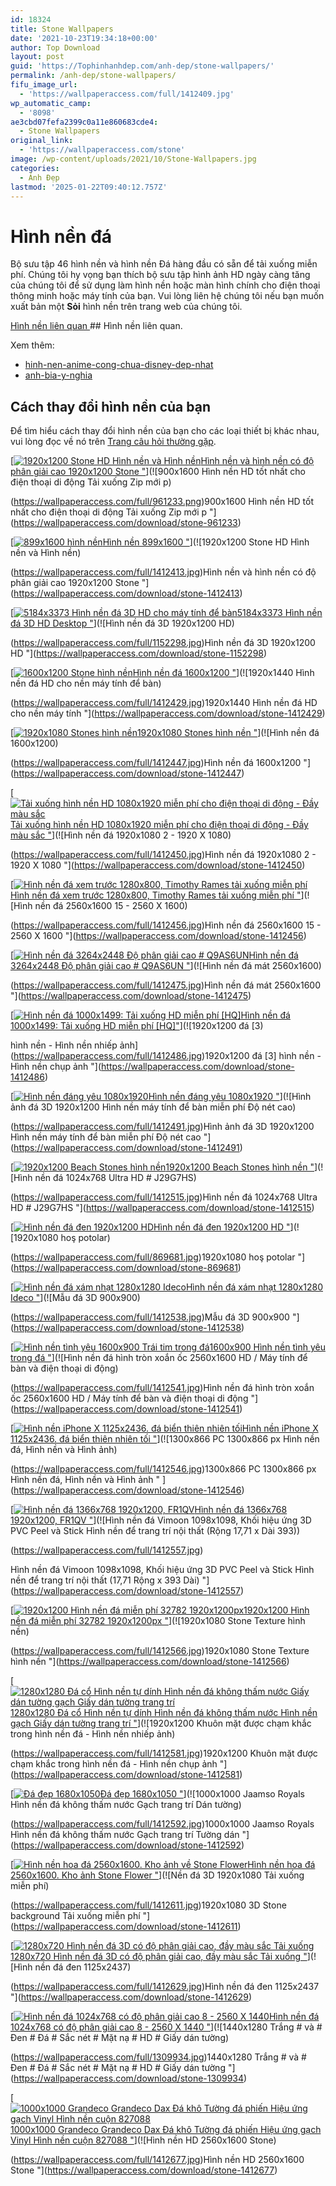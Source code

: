 ```yaml
---
id: 18324
title: Stone Wallpapers
date: '2021-10-23T19:34:18+00:00'
author: Top Download
layout: post
guid: 'https://Tophinhanhdep.com/anh-dep/stone-wallpapers/'
permalink: /anh-dep/stone-wallpapers/
fifu_image_url:
  - 'https://wallpaperaccess.com/full/1412409.jpg'
wp_automatic_camp:
  - '8098'
ae3cbd07fefa2399c0a11e860683cde4:
  - Stone Wallpapers
original_link:
  - 'https://wallpaperaccess.com/stone'
image: /wp-content/uploads/2021/10/Stone-Wallpapers.jpg
categories:
  - Ảnh Đẹp
lastmod: '2025-01-22T09:40:12.757Z'
---
```

# Hình nền đá

Bộ sưu tập 46 hình nền và hình nền Đá hàng đầu có sẵn để tải xuống miễn phí. Chúng tôi hy vọng bạn thích bộ sưu tập hình ảnh HD ngày càng tăng của chúng tôi để sử dụng làm hình nền hoặc màn hình chính cho điện thoại thông minh hoặc máy tính của bạn. Vui lòng liên hệ chúng tôi nếu bạn muốn xuất bản một **Sỏi** hình nền trên trang web của chúng tôi.

[Hình nền liên quan ](#related) ## Hình nền liên quan.

   
 Xem thêm:

   
- [hinh-nen-anime-cong-chua-disney-dep-nhat](https://tophinhanhdep.com/anh-anime/hinh-nen-anime-cong-chua-disney-dep-nhat/)
- [anh-bia-y-nghia](https://tophinhanhdep.com/anh-bia/anh-bia-y-nghia/)

## Cách thay đổi hình nền của bạn

Để tìm hiểu cách thay đổi hình nền của bạn cho các loại thiết bị khác nhau, vui lòng đọc về nó trên [Trang câu hỏi thường gặp](https://tophinhanhdep.com/faq/).

  
[[![1920x1200 Stone HD Hình nền và Hình nền](https://wallpaperaccess.com/full/1412409.jpg)Hình nền và hình nền có độ phân giải cao 1920x1200 Stone "](https://wallpaperaccess.com/download/stone-1412409)](![900x1600 Hình nền HD tốt nhất cho điện thoại di động Tải xuống Zip mới p)

(https://wallpaperaccess.com/full/961233.png)900x1600 Hình nền HD tốt nhất cho điện thoại di động Tải xuống Zip mới p "](https://wallpaperaccess.com/download/stone-961233)

[[![899x1600 hình nền](https://wallpaperaccess.com/full/961214.jpg)Hình nền 899x1600 "](https://wallpaperaccess.com/download/stone-961214)](![1920x1200 Stone HD Hình nền và Hình nền)

(https://wallpaperaccess.com/full/1412413.jpg)Hình nền và hình nền có độ phân giải cao 1920x1200 Stone "](https://wallpaperaccess.com/download/stone-1412413)

[[![5184x3373 Hình nền đá 3D HD cho máy tính để bàn](https://wallpaperaccess.com/full/1412416.jpg)5184x3373 Hình nền đá 3D HD Desktop "](https://wallpaperaccess.com/download/stone-1412416)](![Hình nền đá 3D 1920x1200 HD)

(https://wallpaperaccess.com/full/1152298.jpg)Hình nền đá 3D 1920x1200 HD "](https://wallpaperaccess.com/download/stone-1152298)

[[![1600x1200 Stone hình nền](https://wallpaperaccess.com/full/1412425.png)Hình nền đá 1600x1200 "](https://wallpaperaccess.com/download/stone-1412425)](![1920x1440 Hình nền đá HD cho nền máy tính để bàn)

(https://wallpaperaccess.com/full/1412429.jpg)1920x1440 Hình nền đá HD cho nền máy tính "](https://wallpaperaccess.com/download/stone-1412429)

[[![1920x1080 Stones hình nền](https://wallpaperaccess.com/full/1412446.jpg)1920x1080 Stones hình nền "](https://wallpaperaccess.com/download/stone-1412446)](![Hình nền đá 1600x1200)

(https://wallpaperaccess.com/full/1412447.jpg)Hình nền đá 1600x1200 "](https://wallpaperaccess.com/download/stone-1412447)

[[![Tải xuống hình nền HD 1080x1920 miễn phí cho điện thoại di động - Đầy màu sắc](https://wallpaperaccess.com/full/1090319.jpg)Tải xuống hình nền HD 1080x1920 miễn phí cho điện thoại di động - Đầy màu sắc "](https://wallpaperaccess.com/download/stone-1090319)](![Hình nền đá 1920x1080 2 - 1920 X 1080)

(https://wallpaperaccess.com/full/1412450.jpg)Hình nền đá 1920x1080 2 - 1920 X 1080 "](https://wallpaperaccess.com/download/stone-1412450)

[[![Hình nền đá xem trước 1280x800, Timothy Rames tải xuống miễn phí](https://wallpaperaccess.com/full/1412455.jpg)Hình nền đá xem trước 1280x800, Timothy Rames tải xuống miễn phí "](https://wallpaperaccess.com/download/stone-1412455)](![Hình nền đá 2560x1600 15 - 2560 X 1600)

(https://wallpaperaccess.com/full/1412456.jpg)Hình nền đá 2560x1600 15 - 2560 X 1600 "](https://wallpaperaccess.com/download/stone-1412456)

[[![Hình nền đá 3264x2448 Độ phân giải cao # Q9AS6UN](https://wallpaperaccess.com/full/1412462.jpg)Hình nền đá 3264x2448 Độ phân giải cao # Q9AS6UN "](https://wallpaperaccess.com/download/stone-1412462)](![Hình nền đá mát 2560x1600)

(https://wallpaperaccess.com/full/1412475.jpg)Hình nền đá mát 2560x1600 "](https://wallpaperaccess.com/download/stone-1412475)

[[![Hình nền đá 1000x1499: Tải xuống HD miễn phí [HQ]](https://wallpaperaccess.com/full/1309958.jpg)Hình nền đá 1000x1499: Tải xuống HD miễn phí \[HQ\]"](https://wallpaperaccess.com/download/stone-1309958)](![1920x1200 đá [3)

 hình nền - Hình nền nhiếp ảnh](https://wallpaperaccess.com/full/1412486.jpg)1920x1200 đá \[3\] hình nền - Hình nền chụp ảnh "](https://wallpaperaccess.com/download/stone-1412486)

[[![Hình nền đáng yêu 1080x1920](https://wallpaperaccess.com/full/764731.jpg)Hình nền đáng yêu 1080x1920 "](https://wallpaperaccess.com/download/stone-764731)](![Hình ảnh đá 3D 1920x1200 Hình nền máy tính để bàn miễn phí Độ nét cao)

(https://wallpaperaccess.com/full/1412491.jpg)Hình ảnh đá 3D 1920x1200 Hình nền máy tính để bàn miễn phí Độ nét cao "](https://wallpaperaccess.com/download/stone-1412491)

[[![1920x1200 Beach Stones hình nền](https://wallpaperaccess.com/full/1412507.jpg)1920x1200 Beach Stones hình nền "](https://wallpaperaccess.com/download/stone-1412507)](![Hình nền đá 1024x768 Ultra HD # J29G7HS)

(https://wallpaperaccess.com/full/1412515.jpg)Hình nền đá 1024x768 Ultra HD # J29G7HS "](https://wallpaperaccess.com/download/stone-1412515)

[[![Hình nền đá đen 1920x1200 HD](https://wallpaperaccess.com/full/1412532.jpg)Hình nền đá đen 1920x1200 HD "](https://wallpaperaccess.com/download/stone-1412532)](![1920x1080 hoş potolar)

(https://wallpaperaccess.com/full/869681.jpg)1920x1080 hoş potolar "](https://wallpaperaccess.com/download/stone-869681)

[[![Hình nền đá xám nhạt 1280x1280 Ideco](https://wallpaperaccess.com/full/1412534.jpg)Hình nền đá xám nhạt 1280x1280 Ideco "](https://wallpaperaccess.com/download/stone-1412534)](![Mẫu đá 3D 900x900)

(https://wallpaperaccess.com/full/1412538.jpg)Mẫu đá 3D 900x900 "](https://wallpaperaccess.com/download/stone-1412538)

[[![Hình nền tình yêu 1600x900 Trái tim trong đá](https://wallpaperaccess.com/full/1412539.jpg)1600x900 Hình nền tình yêu trong đá "](https://wallpaperaccess.com/download/stone-1412539)](![Hình nền đá hình tròn xoắn ốc 2560x1600 HD / Máy tính để bàn và điện thoại di động)

(https://wallpaperaccess.com/full/1412541.jpg)Hình nền đá hình tròn xoắn ốc 2560x1600 HD / Máy tính để bàn và điện thoại di động "](https://wallpaperaccess.com/download/stone-1412541)

[[![Hình nền iPhone X 1125x2436.  đá biển thiên nhiên tối](https://wallpaperaccess.com/full/961215.jpg)Hình nền iPhone X 1125x2436. đá biển thiên nhiên tối "](https://wallpaperaccess.com/download/stone-961215)](![1300x866 PC 1300x866 px Hình nền đá, Hình nền và Hình ảnh)

(https://wallpaperaccess.com/full/1412546.jpg)1300x866 PC 1300x866 px Hình nền đá, Hình nền và Hình ảnh " ](https://wallpaperaccess.com/download/stone-1412546)

[[![Hình nền đá 1366x768 1920x1200, FR1QV](https://wallpaperaccess.com/full/1412552.jpg)Hình nền đá 1366x768 1920x1200, FR1QV "](https://wallpaperaccess.com/download/stone-1412552)](![Hình nền đá Vimoon 1098x1098, Khối hiệu ứng 3D PVC Peel và Stick Hình nền để trang trí nội thất (Rộng 17,71 x Dài 393))

(https://wallpaperaccess.com/full/1412557.jpg)

Hình nền đá Vimoon 1098x1098, Khối hiệu ứng 3D PVC Peel và Stick Hình nền để trang trí nội thất (17,71 Rộng x 393 Dài) "](https://wallpaperaccess.com/download/stone-1412557)

[[![1920x1200 Hình nền đá miễn phí 32782 1920x1200px](https://wallpaperaccess.com/full/1412561.jpg)1920x1200 Hình nền đá miễn phí 32782 1920x1200px "](https://wallpaperaccess.com/download/stone-1412561)](![1920x1080 Stone Texture hình nền)

(https://wallpaperaccess.com/full/1412566.jpg)1920x1080 Stone Texture hình nền "](https://wallpaperaccess.com/download/stone-1412566)

[[![1280x1280 Đá cổ Hình nền tự dính Hình nền đá không thấm nước Giấy dán tường gạch Giấy dán tường trang trí](https://wallpaperaccess.com/full/1412574.jpg)1280x1280 Đá cổ Hình nền tự dính Hình nền đá không thấm nước Hình nền gạch Giấy dán tường trang trí "](https://wallpaperaccess.com/download/stone-1412574)](![1920x1200 Khuôn mặt được chạm khắc trong hình nền đá - Hình nền nhiếp ảnh)

(https://wallpaperaccess.com/full/1412581.jpg)1920x1200 Khuôn mặt được chạm khắc trong hình nền đá - Hình nền chụp ảnh "](https://wallpaperaccess.com/download/stone-1412581)

[[![Đá đẹp 1680x1050](https://wallpaperaccess.com/full/1412583.jpg)Đá đẹp 1680x1050 "](https://wallpaperaccess.com/download/stone-1412583)](![1000x1000 Jaamso Royals Hình nền đá không thấm nước Gạch trang trí Dán tường)

(https://wallpaperaccess.com/full/1412592.jpg)1000x1000 Jaamso Royals Hình nền đá không thấm nước Gạch trang trí Tường dán "](https://wallpaperaccess.com/download/stone-1412592)

[[![Hình nền hoa đá 2560x1600.  Kho ảnh về Stone Flower](https://wallpaperaccess.com/full/1412594.jpg)Hình nền hoa đá 2560x1600. Kho ảnh Stone Flower "](https://wallpaperaccess.com/download/stone-1412594)](![Nền đá 3D 1920x1080 Tải xuống miễn phí)

(https://wallpaperaccess.com/full/1412611.jpg)1920x1080 3D Stone background Tải xuống miễn phí "](https://wallpaperaccess.com/download/stone-1412611)

[[![1280x720 Hình nền đá 3D có độ phân giải cao, đầy màu sắc Tải xuống](https://wallpaperaccess.com/full/1412620.jpg)1280x720 Hình nền đá 3D có độ phân giải cao, đầy màu sắc Tải xuống "](https://wallpaperaccess.com/download/stone-1412620)](![Hình nền đá đen 1125x2437)

(https://wallpaperaccess.com/full/1412629.jpg)Hình nền đá đen 1125x2437 "](https://wallpaperaccess.com/download/stone-1412629)

[[![Hình nền đá 1024x768 có độ phân giải cao 8 - 2560 X 1440](https://wallpaperaccess.com/full/1412665.jpg)Hình nền đá 1024x768 có độ phân giải cao 8 - 2560 X 1440 "](https://wallpaperaccess.com/download/stone-1412665)](![1440x1280 Trắng # và # Đen # Đá # Sắc nét # Mặt nạ # HD # Giấy dán tường)

(https://wallpaperaccess.com/full/1309934.jpg)1440x1280 Trắng # và # Đen # Đá # Sắc nét # Mặt nạ # HD # Giấy dán tường "](https://wallpaperaccess.com/download/stone-1309934)

[[![1000x1000 Grandeco Grandeco Dax Đá khô Tường đá phiến Hiệu ứng gạch Vinyl Hình nền cuộn 827088](https://wallpaperaccess.com/full/161314.jpg)1000x1000 Grandeco Grandeco Dax Đá khô Tường đá phiến Hiệu ứng gạch Vinyl Hình nền cuộn 827088 "](https://wallpaperaccess.com/download/stone-161314)](![Hình nền HD 2560x1600 Stone)

(https://wallpaperaccess.com/full/1412677.jpg)Hình nền HD 2560x1600 Stone "](https://wallpaperaccess.com/download/stone-1412677)
